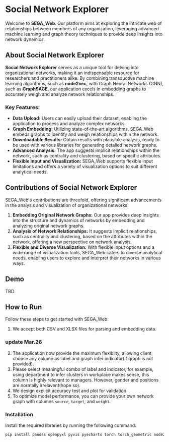 # Social Network Explorer
Welcome to **SEGA_Web**. Our platform aims at exploring the intricate web of relationships between members of any organization, leveraging advanced machine learning and graph theory techniques to provide deep insights into network dynamics.

## About Social Network Explorer
**Social Network Explorer** serves as a unique tool for delving into organizational networks, making it an indispensable resource for researchers and practitioners alike. By combining transductive machine learning algorithms, such as **node2vec**, with Graph Neural Networks (GNN), such as **GraphSAGE**, our application excels in embedding graphs to accurately weigh and analyze network relationships.

### Key Features:
- **Data Upload:** Users can easily upload their dataset, enabling the application to process and analyze complex networks.
- **Graph Embedding:** Utilizing state-of-the-art algorithms, SEGA_Web embeds graphs to identify and weigh relationships within the network.
- **Downloadable Results:** Obtain results with plausible analysis, ready to be used with various libraries for generating detailed network graphs.
- **Advanced Analysis:** The app suggests implicit relationships within the network, such as centrality and clustering, based on specific attributes.
- **Flexible Input and Visualization:** SEGA_Web supports flexible input limitations and offers a variety of visualization options to suit different analytical needs.

## Contributions of Social Network Explorer

SEGA_Web's contributions are threefold, offering significant advancements in the analysis and visualization of organizational networks:

1. **Embedding Original Network Graphs:** Our app provides deep insights into the structure and dynamics of networks by embedding and analyzing original network graphs.
2. **Analysis of Network Relationships:** It suggests implicit relationships, such as centrality and clustering, based on the attributes within the network, offering a new perspective on network analysis.
3. **Flexible and Diverse Visualization:** With flexible input options and a wide range of visualization tools, SEGA_Web caters to diverse analytical needs, enabling users to explore and interpret their networks in various ways.

## Demo

TBD

## How to Run

Follow these steps to get started with SEGA_Web:

1. We accept both CSV and XLSX files for parsing and embedding data.
### update Mar.26
2. The application now provide the maximum flexiblity, allowing client choose any column as label and graph infer indicator(if graph is not provided).
3. Please select meaningful combo of label and indicator, for example, using department to infer clusters in workplace makes sense, this column is highly relevant to managers. However, gender and positions are normally irrelavent(hope so).
4. We design explicit accuracy test and plot for validation.
5. To optimize model performance, you can provide your own network graph with columns `source`, `target`, and `weight`.

### Installation

Install the required libraries by running the following command:

```bash
pip install pandas openpyxl pyvis pyecharts torch torch_geometric node2vec






